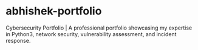 # abhishek-portfolio
Cybersecurity Portfolio | A professional portfolio showcasing my expertise in Python3, network security, vulnerability assessment, and incident response. 

